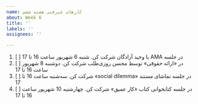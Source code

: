 ```yaml
---
name: کارهای غیرفنی هفته ششم
about: Week 6
title: ''
labels: ''
assignees: ''

---
```


1. [ ] <span  dir="rtl" align='right'> در جلسه AMA با وحید آزادگان شرکت کن. شنبه 6 شهریور ساعت 16 تا 17  </span> 
2. [ ] <span  dir="rtl" align='right'> در «ارائه حقوقی» توسط محسن روزی‌طلب شرکت کن. دوشنبه 8 شهریور ساعت 16 تا 17 </span>
3. [ ] <span  dir="rtl" align='right'> در جلسه تماشای مستند «social dilemma» شرکت کن. سه‌شنبه ساعت 16 تا 17 </span>
4. [ ] <span  dir="rtl" align='right'> در جلسه کتابخوانی کتاب «کار عمیق» شرکت کن. چهارشنبه 10 شهریور ساعت 16 تا 17 </span>
